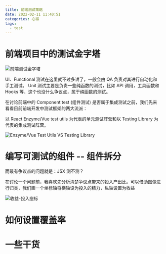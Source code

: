 ```yaml
---
title: 前端测试策略
date: 2022-02-11 11:40:51
categories: 心得
tags:
  - test
---
```


# 前端项目中的测试金字塔

![前端测试金字塔](https://static.mutoe.com/2022/test-strategy-for-front-end/pyramid.png)

<!-- TODO: 补充UI、Functional测试 -->
UI、Functional 测试在这里就不过多讲了，一般会由 QA 负责对其进行自动化和手工测试。
Unit 测试主要是负责一些纯函数的测试，比如 API 调用，工具函数和 Hooks 等，这个也没什么争议点，属于纯函数的测试。

在讨论前端中的 Component test (组件测试) 是否属于集成测试之前，我们先来看看目前前端开发中测试框架的两大流派：

以 React Enzyme/Vue test utils 为代表的单元测试阵营和以 Testing Library 为代表的集成测试阵营。

![Enzyme/Vue Test Utils VS Testing Library](https://static.mutoe.com/2022/test-strategy-for-front-end/testing-library-vs-enzyme-vue-test-utils.png)


# 编写可测试的组件 -- 组件拆分

而最有争议点的问题就是：JSX 测不测？

在讨论一个问题前，我喜欢先分析清楚争议点带来的投入产出比。可以借助图像进行归类，我们画一个坐标轴将横轴设为投入的精力，纵轴设置为收益

![收益-投入座标](https://static.mutoe.com/2022/test-strategy-for-front-end/value-cost-graph.png)

# 如何设置覆盖率
# 一些干货
